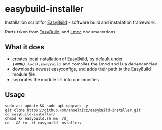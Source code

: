 # easybuild-installer
Installation script for [EasyBuild](https://github.com/easybuilders/easybuild) - software build and installation framework.

Parts taken from [EasyBuild](https://docs.easybuild.io/), and [Lmod](https://lmod.readthedocs.io/) documentations.

## What it does

* creates local installation of EasyBuild, by default under `$HOME/.local/EasyBuild`, and compiles the Lmod and Lua dependencies
* downloads newest easyconfigs, and adds their path to the EasyBuild module file
* separates the module list into communities

## Usage

```
sudo apt update && sudo apt upgrade -y
git clone https://github.com/anselmicz/easybuild-installer.git
cd easybuild-installer/
chmod +x easybuild.sh && ./$_
cd - && rm -rf easybuild-installer/
```
